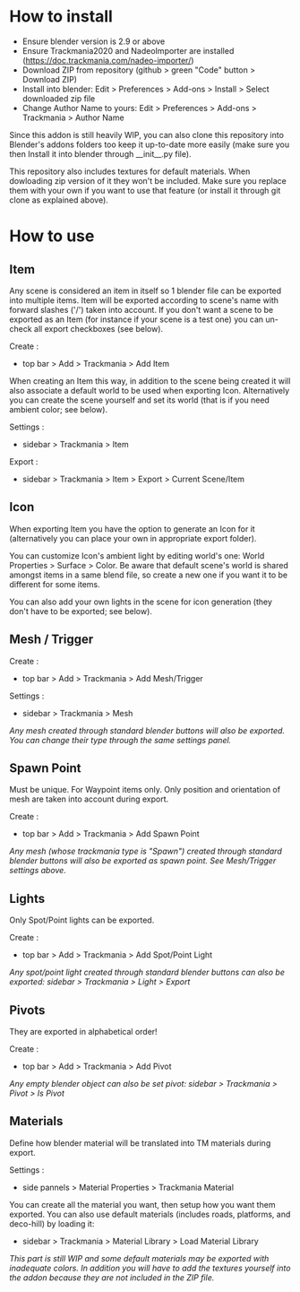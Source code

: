 # How to install

- Ensure blender version is 2.9 or above
- Ensure Trackmania2020 and NadeoImporter are installed (https://doc.trackmania.com/nadeo-importer/)
- Download ZIP from repository (github > green "Code" button > Download ZIP)
- Install into blender: Edit > Preferences > Add-ons > Install > Select downloaded zip file
- Change Author Name to yours: Edit > Preferences > Add-ons > Trackmania > Author Name

Since this addon is still heavily WIP, you can also clone this repository into Blender's addons folders too keep it up-to-date more easily (make sure you then Install it into blender through \_\_init\_\_.py file).


This repository also includes textures for default materials. When dowloading zip version of it they won't be included. Make sure you replace them with your own if you want to use that feature (or install it through git clone as explained above).

# How to use

## Item

Any scene is considered an item in itself so 1 blender file can be exported into multiple items. Item will be exported according to scene's name with forward slashes ('/') taken into account. If you don't want a scene to be exported as an Item (for instance if your scene is a test one) you can un-check all export checkboxes (see below).

Create :
- top bar > Add > Trackmania > Add Item

When creating an Item this way, in addition to the scene being created it will also associate a default world to be used when exporting Icon. Alternatively you can create the scene yourself and set its world (that is if you need ambient color; see below).


Settings :
- sidebar > Trackmania > Item

Export :
- sidebar > Trackmania > Item > Export > Current Scene/Item

## Icon

When exporting Item you have the option to generate an Icon for it (alternatively you can place your own in appropriate export folder).

You can customize Icon's ambient light by editing world's one: World Properties > Surface > Color. Be aware that default scene's world is shared amongst items in a same blend file, so create a new one if you want it to be different for some items.

You can also add your own lights in the scene for icon generation (they don't have to be exported; see below).

## Mesh / Trigger

Create :
- top bar > Add > Trackmania > Add Mesh/Trigger

Settings :
- sidebar > Trackmania > Mesh

_Any mesh created through standard blender buttons will also be exported. You can change their type through the same settings panel._

## Spawn Point

Must be unique. For Waypoint items only. Only position and orientation of mesh are taken into account during export.

Create :
- top bar > Add > Trackmania > Add Spawn Point

_Any mesh (whose trackmania type is "Spawn") created through standard blender buttons will also be exported as spawn point. See Mesh/Trigger settings above._

## Lights

Only Spot/Point lights can be exported.

Create :
- top bar > Add > Trackmania > Add Spot/Point Light

_Any spot/point light created through standard blender buttons can also be exported: sidebar > Trackmania > Light > Export_

## Pivots

They are exported in alphabetical order!

Create :
- top bar > Add > Trackmania > Add Pivot

_Any empty blender object can also be set pivot: sidebar > Trackmania > Pivot > Is Pivot_

## Materials

Define how blender material will be translated into TM materials during export.

Settings :
- side pannels > Material Properties > Trackmania Material

You can create all the material you want, then setup how you want them exported. You can also use default materials (includes roads, platforms, and deco-hill) by loading it:
- sidebar > Trackmania > Material Library > Load Material Library

_This part is still WIP and some default materials may be exported with inadequate colors. In addition you will have to add the textures yourself into the addon because they are not included in the ZIP file._

